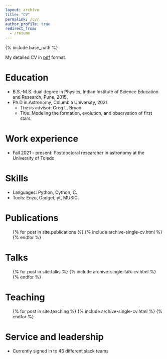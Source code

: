 ```yaml
---
layout: archive
title: "CV"
permalink: /cv/
author_profile: true
redirect_from:
  - /resume
---
```


{% include base_path %}

My detailed CV in [pdf](../files/cv.pdf) format.

Education
======
* B.S.-M.S. dual degree in Physics, Indian Institute of Science Education and Research, Pune, 2015.
* Ph.D in Astronomy, Columbia University, 2021. 
  * Thesis advisor: Greg L. Bryan
  * Title: Modeling the formation, evolution, and observation of first stars

Work experience
======
* Fall 2021 - present: Postdoctoral researcher in astronomy at the University of Toledo 

Skills
======
* Languages: Python, Cython, C. 
* Tools: Enzo, Gadget, yt, MUSIC.

Publications
======
  <ul>{% for post in site.publications %}
    {% include archive-single-cv.html %}
  {% endfor %}</ul>
  
Talks
======
  <ul>{% for post in site.talks %}
    {% include archive-single-talk-cv.html %}
  {% endfor %}</ul>
  
Teaching
======
  <ul>{% for post in site.teaching %}
    {% include archive-single-cv.html %}
  {% endfor %}</ul>
  
Service and leadership
======
* Currently signed in to 43 different slack teams
